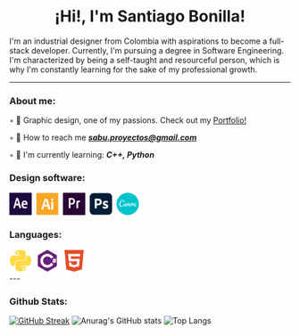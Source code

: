  <h1 align="center">¡Hi!, I'm Santiago Bonilla! </h1>

<div id="header" align="center>
 
  <h3 align="center"> I'm an industrial designer from Colombia with aspirations to become a full-stack developer. 
    Currently, I'm pursuing a degree in Software Engineering. I'm characterized by being a self-taught and resourceful person, which is why I'm constantly learning for the sake of my professional growth.
  </h3>
</div>

---

### About me:

◦ 🎨 Graphic design, one of my passions. Check out my  [Portfolio!](https://www.youtube.com/watch?v=6sy33eDwl-E&t=2s)

◦ 📧 How to reach me ***sabu.proyectos@gmail.com***

◦ 🧠 I'm currently learning:  ***C++, Python***


<div align="left">
  <h3>Design software: </h3>
    <div>
          <img src="https://github.com/devicons/devicon/blob/master/icons/aftereffects/aftereffects-plain.svg?short_path=665e842" title="Aftereffects" alt="Ae" width="40" height="40"/>&nbsp;
          <img src="https://github.com/devicons/devicon/blob/master/icons/illustrator/illustrator-plain.svg" title="Illustrator" alt="Ai" width="40" height="40"/>&nbsp;
          <img src="https://github.com/devicons/devicon/blob/master/icons/premierepro/premierepro-plain.svg" title="Premiere" alt="Pr" width="40" height="40"/>&nbsp;
          <img src="https://github.com/devicons/devicon/blob/master/icons/photoshop/photoshop-plain.svg" title="Photoshop" alt="Ps" width="40" height="40"/>&nbsp;
          <img src="https://github.com/devicons/devicon/blob/master/icons/canva/canva-original.svg" title="Canva" alt="Cn" width="40" height="40"/>&nbsp;
     
  

  <div align="left">
  <h3>Languages: </h3>
    <div>
          <img src="https://github.com/devicons/devicon/blob/master/icons/python/python-plain.svg" title="Python" alt="PY" width="40" height="40"/>&nbsp;
          <img src="https://github.com/devicons/devicon/blob/master/icons/csharp/csharp-plain.svg" title="C++" alt="C++" width="40" height="40"/>&nbsp;
          <img src="https://github.com/devicons/devicon/blob/master/icons/html5/html5-plain.svg" alt="PY" width="40" height="40"/>&nbsp;




 
</div>
---

### Github Stats: 

[![GitHub Streak](https://streak-stats.demolab.com?user=Retuc907&theme=merko&hide_border=true)](https://git.io/streak-stats)
![Anurag's GitHub stats](https://github-readme-stats.vercel.app/api?username=anuraghazra&show_icons=true&theme=merko)
![Top Langs](https://github-readme-stats.vercel.app/api/top-langs/?username=Retuc907&hide_progress=true)


